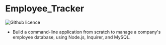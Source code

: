 # Employee_Tracker

![Github licence](http://img.shields.io/badge/license-MIT-purple.svg)

* Build a command-line application from scratch to manage a company's employee database, using Node.js, Inquirer, and MySQL.


